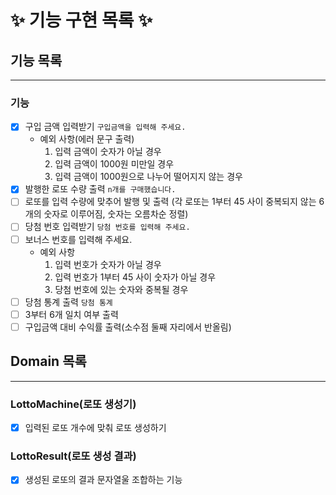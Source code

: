 # ✨ 기능 구현 목록 ✨

## 기능 목록
***
### 기능
- [x] 구입 금액 입력받기 `구입금액을 입력해 주세요.`
  - 예외 사항(에러 문구 출력)
    1. 입력 금액이 숫자가 아닐 경우
    2. 입력 금액이 1000원 미만일 경우
    3. 입력 금액이 1000원으로 나누어 떨어지지 않는 경우
- [x] 발행한 로또 수량 출력 `n개를 구매했습니다.`
- [ ] 로또를 입력 수량에 맞추어 발행 및 출력 (각 로또는 1부터 45 사이 중복되지 않는 6개의 숫자로 이루어짐, 숫자는 오름차순 정렬)
- [ ] 당첨 번호 입력받기 `당첨 번호를 입력해 주세요.`
- [ ] 보너스 번호를 입력해 주세요.
  - 예외 사항
    1. 입력 번호가 숫자가 아닐 경우
    2. 입력 번호가 1부터 45 사이 숫자가 아닐 경우
    3. 당첨 번호에 있는 숫자와 중복될 경우
- [ ] 당첨 통계 출력 `당첨 통계`
- [ ] 3부터 6개 일치 여부 출력 
- [ ] 구입금액 대비 수익률 출력(소수점 둘째 자리에서 반올림)

## Domain 목록
***
### LottoMachine(로또 생성기)
- [x] 입력된 로또 개수에 맞춰 로또 생성하기

### LottoResult(로또 생성 결과)
- [x] 생성된 로또의 결과 문자열울 조합하는 기능
